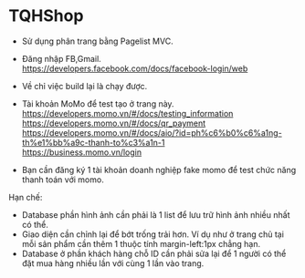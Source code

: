 # TQHShop  
- Sử dụng phân trang bằng Pagelist MVC.  
- Đăng nhập FB,Gmail.  
https://developers.facebook.com/docs/facebook-login/web  

- Về chỉ việc build lại là chạy được.  

- Tài khoản MoMo để test tạo ở trang này.  
https://developers.momo.vn/#/docs/testing_information  
https://developers.momo.vn/#/docs/qr_payment  
https://developers.momo.vn/#/docs/aio/?id=ph%c6%b0%c6%a1ng-th%e1%bb%a9c-thanh-to%c3%a1n-1  
https://business.momo.vn/login 
- Bạn cần đăng ký 1 tài khoản doanh nghiệp fake momo để test chức năng thanh toán với momo.  


Hạn chế:  
- Database phần hình ảnh cần phải là 1 list để lưu trữ hình ảnh nhiều nhất có thể.  
- Giao diện cần chỉnh lại để bớt trống trải hơn.  Ví dụ như ở trang chủ tại mỗi sản phẩm cần thêm 1 thuộc tính margin-left:1px chẳng hạn.  
- Database ở phần khách hàng chỗ ID cần phải sửa lại để 1 người có thể đặt mua hàng nhiều lần với cùng 1 lần vào trang.  
